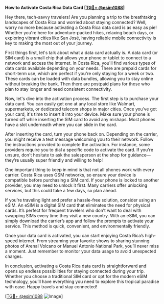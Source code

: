 **How to Activate Costa Rica Data Card [[TG💪+ @esim1088](https://t.me/s/esim1088)]**

Hey there, tech-savvy travelers! Are you planning a trip to the breathtaking landscapes of Costa Rica and worried about staying connected? Well, worry no more because activating a Costa Rica data card is as easy as pie! Whether you're here for adventure-packed hikes, relaxing beach days, or exploring vibrant cities like San José, having reliable mobile connectivity is key to making the most out of your journey.

First things first, let's talk about what a data card actually is. A data card (or SIM card) is a small chip that allows your phone or tablet to connect to a network and access the internet. In Costa Rica, you'll find various types of data cards available depending on your needs. There are prepaid cards for short-term use, which are perfect if you're only staying for a week or two. These cards can be loaded with data bundles, allowing you to stay online without breaking the bank. Then there are postpaid plans for those who plan to stay longer and need consistent connectivity. 

Now, let's dive into the activation process. The first step is to purchase your data card. You can easily get one at any local store like Walmart, supermarkets, or dedicated telecom shops in major cities. Once you've got your card, it's time to insert it into your device. Make sure your phone is turned off while inserting the SIM card to avoid any mishaps. Most phones have a slot underneath where you can slide in the card.

After inserting the card, turn your phone back on. Depending on the carrier, you might receive a text message welcoming you to their network. Follow the instructions provided to complete the activation. For instance, some providers require you to dial a specific code to activate the card. If you're unsure, don't hesitate to ask the salesperson at the shop for guidance—they’re usually super friendly and willing to help!

One important thing to keep in mind is that not all phones work with every carrier. Costa Rica uses GSM networks, so ensure your device is compatible before purchasing a SIM card. If your phone is locked to another provider, you may need to unlock it first. Many carriers offer unlocking services, but this could take a few days, so plan ahead.

If you're traveling light and prefer a hassle-free solution, consider using an eSIM. An eSIM is a digital SIM card that eliminates the need for physical cards. It’s perfect for frequent travelers who don’t want to deal with swapping SIMs every time they visit a new country. With an eSIM, you can simply download the carrier’s app and follow the prompts to activate your service. This method is quick, convenient, and environmentally friendly.

Once your data card is activated, you can start enjoying Costa Rica’s high-speed internet. From streaming your favorite shows to sharing stunning photos of Arenal Volcano or Manuel Antonio National Park, you’ll never miss a moment. Just remember to monitor your data usage to avoid unexpected charges.

In conclusion, activating a Costa Rica data card is straightforward and opens up endless possibilities for staying connected during your trip. Whether you choose a traditional SIM card or opt for the modern eSIM technology, you’ll have everything you need to explore this tropical paradise with ease. Happy travels and stay connected!

[[TG💪+ @esim1088](https://t.me/s/esim1088) ![Image](https://i.postimg.cc/Y0z9fWf4/image.png)]